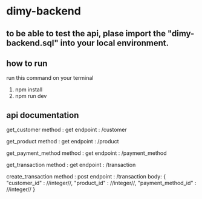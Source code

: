 # dimy-backend

## to be able to test the api, plase import the "dimy-backend.sql" into your local environment.

## how to run

run this command on your terminal
1. npm install
2. npm run dev

## api documentation

get_customer
method : get
endpoint : /customer

get_product
method : get
endpoint : /product

get_payment_method
method : get
endpoint : /payment_method

get_transaction
method : get
endpoint : /transaction

create_transaction
method : post
endpoint : /transaction
body:
{
        "customer_id" : //integer//,
        "product_id" : //integer//,
        "payment_method_id" : //integer// 
}